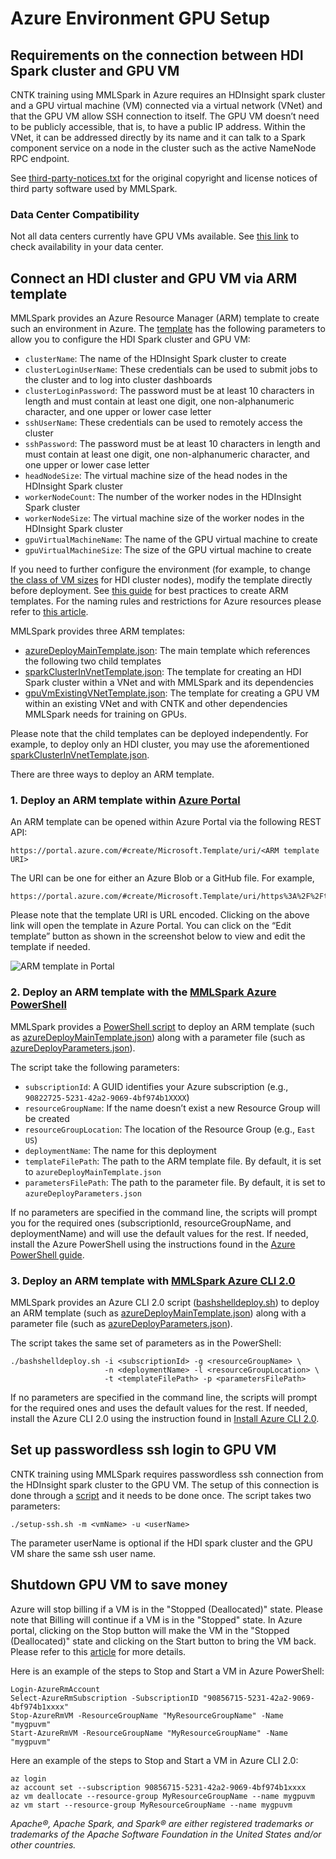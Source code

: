 # Azure Environment GPU Setup

## Requirements on the connection between HDI Spark cluster and GPU VM

CNTK training using MMLSpark in Azure requires an HDInsight spark
cluster and a GPU virtual machine (VM) connected via a virtual network
(VNet) and that the GPU VM allow SSH connection to itself.  The GPU VM
doesn’t need to be publicly accessible, that is, to have a public IP
address.  Within the VNet, it can be addressed directly by its name and
it can talk to a Spark component service on a node in the cluster such
as the active NameNode RPC endpoint.

See [third-party-notices.txt](third-party-notices.txt) for the original
copyright and license notices of third party software used by MMLSpark.

### Data Center Compatibility

Not all data centers currently have GPU VMs available.  See [this
link](https://azure.microsoft.com/en-us/pricing/details/virtual-machines/linux/)
to check availability in your data center.

## Connect an HDI cluster and GPU VM via ARM template

MMLSpark provides an Azure Resource Manager (ARM) template to create
such an environment in Azure.  The
[template](../tools/deployment/azureDeployMainTemplate.json)
has the following parameters to allow you to configure the HDI Spark
cluster and GPU VM:

- `clusterName`: The name of the HDInsight Spark cluster to create
- `clusterLoginUserName`: These credentials can be used to submit jobs
  to the cluster and to log into cluster dashboards
- `clusterLoginPassword`: The password must be at least 10 characters in
  length and must contain at least one digit, one non-alphanumeric
  character, and one upper or lower case letter
- `sshUserName`: These credentials can be used to remotely access the
  cluster
- `sshPassword`: The password must be at least 10 characters in length
  and must contain at least one digit, one non-alphanumeric character,
  and one upper or lower case letter
- `headNodeSize`: The virtual machine size of the head nodes in the
  HDInsight Spark cluster
- `workerNodeCount`: The number of the worker nodes in the HDInsight
  Spark cluster
- `workerNodeSize`: The virtual machine size of the worker nodes in the
  HDInsight Spark cluster
- `gpuVirtualMachineName`: The name of the GPU virtual machine to create
- `gpuVirtualMachineSize`: The size of the GPU virtual machine to create

If you need to further configure the environment (for example, to change
[the class of VM
sizes](https://azure.microsoft.com/en-us/pricing/details/virtual-machines/linux/)
for HDI cluster nodes), modify the template directly before deployment.
See [this
guide](https://docs.microsoft.com/en-us/azure/azure-resource-manager/resource-manager-template-best-practices)
for best practices to create ARM templates.  For the naming rules and
restrictions for Azure resources please refer to [this
article](https://docs.microsoft.com/en-us/azure/architecture/best-practices/naming-conventions).

MMLSpark provides three ARM templates:

- [azureDeployMainTemplate.json](../tools/deployment/azureDeployMainTemplate.json):
  The main template which references the following two child templates
- [sparkClusterInVnetTemplate.json](../tools/deployment/sparkClusterInVnetTemplate.json):
  The template for creating an HDI Spark cluster within a VNet and with
  MMLSpark and its dependencies
- [gpuVmExistingVNetTemplate.json](../tools/deployment/gpuVmExistingVNetTemplate.json):
  The template for creating a GPU VM within an existing VNet and with
  CNTK and other dependencies MMLSpark needs for training on GPUs.

Please note that the child templates can be deployed independently.  For
example, to deploy only an HDI cluster, you may use the aforementioned
[sparkClusterInVnetTemplate.json](../tools/deployment/sparkClusterInVnetTemplate.json).

There are three ways to deploy an ARM template.

### 1. Deploy an ARM template within [Azure Portal](https://ms.portal.azure.com/)

An ARM template can be opened within Azure Portal via the following REST API:

    https://portal.azure.com/#create/Microsoft.Template/uri/<ARM template URI>

The URI can be one for either an Azure Blob or a GitHub file.  For example,

    https://portal.azure.com/#create/Microsoft.Template/uri/https%3A%2F%2Ftongtest.blob.core.windows.net%2Fcntk%2FazureDeployMainTemplate.json

Please note that the template URI is URL encoded.  Clicking on the above
link will open the template in Azure Portal.  You can click on the “Edit
template” button as shown in the screenshot below to view and edit the
template if needed.

![ARM template in Portal](http://image.ibb.co/gZ6iiF/arm_Template_In_Portal.png)

### 2. Deploy an ARM template with the [MMLSpark Azure PowerShell](../tools/deployment/powershelldeploy.ps1)

MMLSpark provides a [PowerShell
script](../tools/deployment/powershelldeploy.ps1)
to deploy an ARM template (such as
[azureDeployMainTemplate.json](../tools/deployment/azureDeployMainTemplate.json))
along with a parameter file (such as
[azureDeployParameters.json](../tools/deployment/azureDeployParameters.json)).

The script take the following parameters:
- `subscriptionId`: A GUID identifies your Azure subscription
  (e.g., `90822725-5231-42a2-9069-4bf974b1XXXX`)
- `resourceGroupName`: If the name doesn’t exist a new Resource Group
  will be created
- `resourceGroupLocation`: The location of the Resource Group
  (e.g., `East US`)
- `deploymentName`: The name for this deployment
- `templateFilePath`: The path to the ARM template file.  By default, it
  is set to `azureDeployMainTemplate.json`
- `parametersFilePath`: The path to the parameter file.  By default, it
  is set to `azureDeployParameters.json`

If no parameters are specified in the command line, the scripts will
prompt you for the required ones (subscriptionId, resourceGroupName, and
deploymentName) and will use the default values for the rest.  If
needed, install the Azure PowerShell using the instructions found in the
[Azure PowerShell
guide](https://docs.microsoft.com/powershell/azureps-cmdlets-docs/).

### 3. Deploy an ARM template with [MMLSpark Azure CLI 2.0](../tools/deployment/bashshelldeploy.sh)

MMLSpark provides an Azure CLI 2.0 script
([bashshelldeploy.sh](../tools/deployment/bashshelldeploy.sh))
to deploy an ARM template (such as
[azureDeployMainTemplate.json](../tools/deployment/azureDeployMainTemplate.json))
along with a parameter file (such as
[azureDeployParameters.json](../tools/deployment/azureDeployMainTemplate.json)).

The script takes the same set of parameters as in the PowerShell:

    ./bashshelldeploy.sh -i <subscriptionId> -g <resourceGroupName> \
                         -n <deploymentName> -l <resourceGroupLocation> \
                         -t <templateFilePath> -p <parametersFilePath>

If no parameters are specified in the command line, the scripts will
prompt for the required ones and uses the default values for the rest.
If needed, install the Azure CLI 2.0 using the instruction found in
[Install Azure CLI
2.0](https://docs.microsoft.com/en-us/cli/azure/install-azure-cli).

## Set up passwordless ssh login to GPU VM

CNTK training using MMLSpark requires passwordless ssh connection from
the HDInsight spark cluster to the GPU VM. The setup of this connection
is done through a [script](../tools/deployment/gpuvmsetup.sh) and it needs to
be done once. The script takes two parameters:

    ./setup-ssh.sh -m <vmName> -u <userName>

The parameter userName is optional if the HDI spark cluster and the GPU
VM share the same ssh user name.

## Shutdown GPU VM to save money

Azure will stop billing if a VM is in the "Stopped (Deallocated)" state.
Please note that Billing will continue if a VM is in the "Stopped" state.
In Azure portal, clicking on the Stop button will make the VM in the
"Stopped (Deallocated)" state and clicking on the Start button to bring
the VM back. Please refer to this
[article](https://buildazure.com/2017/03/16/properly-shutdown-azure-vm-to-save-money/)
for more details.

Here is an example of the steps to Stop and Start a VM in Azure PowerShell:

    Login-AzureRmAccount
    Select-AzureRmSubscription -SubscriptionID "90856715-5231-42a2-9069-4bf974b1xxxx"
    Stop-AzureRmVM -ResourceGroupName "MyResourceGroupName" -Name "mygpuvm"
    Start-AzureRmVM -ResourceGroupName "MyResourceGroupName" -Name "mygpuvm"

Here an example of the steps to Stop and Start a VM in Azure CLI 2.0:

    az login
    az account set --subscription 90856715-5231-42a2-9069-4bf974b1xxxx
    az vm deallocate --resource-group MyResourceGroupName --name mygpuvm
    az vm start --resource-group MyResourceGroupName --name mygpuvm

*Apache®, Apache Spark, and Spark® are either registered trademarks or
trademarks of the Apache Software Foundation in the United States and/or
other countries.*
